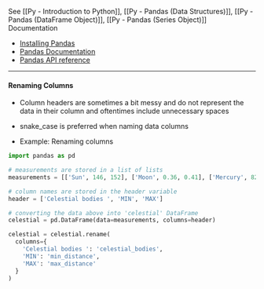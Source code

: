 See [[Py - Introduction to Python]], [[Py - Pandas (Data Structures)]], [[Py - Pandas (DataFrame Object)]], [[Py - Pandas (Series Object)]]
Documentation
* [Installing Pandas](https://pandas.pydata.org/docs/getting_started/install.html)
* [Pandas Documentation](https://pandas.pydata.org/docs/)
* [Pandas API reference](https://pandas.pydata.org/docs/reference/index.html)

---

#### Renaming Columns
* Column headers are sometimes a bit messy and do not represent the data in their column and oftentimes include unnecessary spaces
* snake_case is preferred when naming data columns

* Example: Renaming columns
```Python
import pandas as pd

# measurements are stored in a list of lists 
measurements = [['Sun', 146, 152], ['Moon', 0.36, 0.41], ['Mercury', 82, 217],['Venus', 38, 261], ['Mars', 56, 401], ['Jupiter', 588, 968], ['Saturn', 1195, 1660], ['Uranus', 2750, 3150], ['Neptune', 4300, 4700], ['Halley\'s comet', 6, 5400]]

# column names are stored in the header variable
header = ['Celestial bodies ', 'MIN', 'MAX'] 

# converting the data above into 'celestial' DataFrame
celestial = pd.DataFrame(data=measurements, columns=header)

celestial = celestial.rename(
  columns={
    'Celestial bodies ': 'celestial_bodies',
    'MIN': 'min_distance',
    'MAX': 'max_distance'
  }
)
```